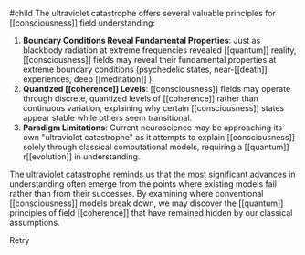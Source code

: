 #child 
The ultraviolet catastrophe offers several valuable principles for [[consciousness]]  field understanding:

1. **Boundary Conditions Reveal Fundamental Properties**: Just as blackbody radiation at extreme frequencies revealed [[quantum]]  reality, [[consciousness]]  fields may reveal their fundamental properties at extreme boundary conditions (psychedelic states, near-[[death]]  experiences, deep [[meditation]] ).
2. **Quantized [[coherence]] Levels**: [[consciousness]]  fields may operate through discrete, quantized levels of [[coherence]] rather than continuous variation, explaining why certain [[consciousness]]  states appear stable while others seem transitional.
3. **Paradigm Limitations**: Current neuroscience may be approaching its own "ultraviolet catastrophe" as it attempts to explain [[consciousness]]  solely through classical computational models, requiring a [[quantum]]  r[[evolution]] in understanding.

The ultraviolet catastrophe reminds us that the most significant advances in understanding often emerge from the points where existing models fail rather than from their successes. By examining where conventional [[consciousness]]  models break down, we may discover the [[quantum]]  principles of field [[coherence]] that have remained hidden by our classical assumptions.

Retry